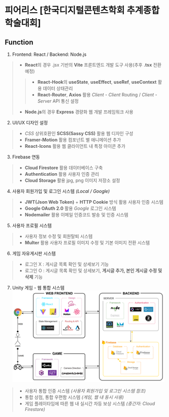 # 피어리스 [한국디지털콘텐츠학회 추계종합학술대회]

## Function

1. Frontend: React / Backend: Node.js
> - **React**의 경우 .jsx 기반의 **Vite** 프론트엔드 개발 도구 사용(추후 **.tsx** 전환 예정)
>> - **React-Hook**의 **useState**, **useEffect**, **useRef**, **useContext** 활용 데이터 상태관리
>> - **React-Router**, **Axios** 활용 *Client - Client* Routing / *Client - Server* API 통신 설정
> - **Node.js**의 경우 **Express** 경량화 웹 개발 프레임워크 사용

2. UI/UX 디자인 설정
> - *CSS* 상위호환인 **SCSS(Sassy CSS)** 활용 웹 디자인 구성
> - **Framer-Motion** 활용 컴포넌트 별 애니메이션 추가
> - **React-Icons** 활용 웹 클라이언트 내 특정 아이콘 추가

3. Firebase 연동
> - **Cloud Firestore** 활용 데이터베이스 구축
> - **Authentication** 활용 사용자 인증 관리
> - **Cloud Storage** 활용 jpg, png 이미지 저장소 설정

4. 사용자 회원가입 및 로그인 시스템 *(Local / Google)*
> - **JWT(Json Web Token)** + **HTTP Cookie** 방식 활용 사용자 인증 시스템
> - **Google OAuth 2.0** 활용 *Google* 로그인 시스템
> - **Nodemailer** 활용 이메일 인증코드 발송 및 인증 시스템

5. 사용자 프로필 시스템
> - 사용자 정보 수정 및 회원탈퇴 시스템
> - **Multer** 활용 사용자 프로필 이미지 수정 및 기본 이미지 전환 시스템

6. 게임 자유게시판 시스템
> - 로그인 X : 게시글 목록 확인 및 상세보기 기능
> - 로그인 O : 게시글 목록 확인 및 상세보기, **게시글 추가, 본인 게시글 수정 및 삭제** 기능

7. Unity 게임 - 웹 통합 시스템
![게임-웹 아키텍처](https://github.com/C-hyeon/fearless_web/blob/main/Architecture.png)
> - 사용자 통합 인증 시스템 *(사용자 회원가입 및 로그인 시스템 참조)*
> - 통합 상점, 통합 우편함 시스템 *(게임, 웹 내 동시 사용)*
> - 게임 플레이타임에 따른 웹 내 실시간 차등 보상 시스템 *(중간자: Cloud Firestore)*
